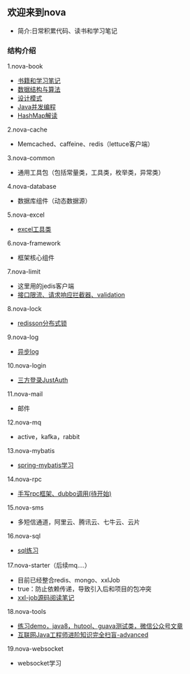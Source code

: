 ## 欢迎来到nova
* 简介:日常积累代码、读书和学习笔记

### 结构介绍
1.nova-book
* [书籍和学习笔记](nova-book/bookNote.md)
* [数据结构与算法](nova-book/src/main/java/com/nova/book/algorithm/algorithm.md)
* [设计模式](nova-book/src/main/java/com/nova/book/design/design.md)
* [Java并发编程](nova-book/src/main/java/com/nova/book/juc/juc.md)
* [HashMap解读](nova-book/src/main/java/com/nova/book/hashmap/hashmap解读.md)

2.nova-cache
* Memcached、caffeine、redis（lettuce客户端）

3.nova-common
* 通用工具包（包括常量类，工具类，枚举类，异常类）

4.nova-database
* 数据库组件（动态数据源）

5.nova-excel
* [excel工具类](nova-excel/excelNote.md)

6.nova-framework
* 框架核心组件

7.nova-limit
* 这里用的jedis客户端
* [接口限流、请求响应拦截器、validation](nova-limit/limitNote.md)

8.nova-lock
* [redisson分布式锁](nova-lock/lockNote.md)

9.nova-log
* [异步log](nova-log/logNote.md)

10.nova-login
* [三方登录JustAuth](nova-login/loginNote.md)

11.nova-mail
* 邮件

12.nova-mq
* active，kafka，rabbit

13.nova-mybatis
* [spring-mybatis学习](nova-spring-mybatis/mybatisNote.md)

14.nova-rpc
* [手写rpc框架、dubbo调用(待开始)](nova-rpc/rpcNote.md)

15.nova-sms
* 多短信通道，阿里云、腾讯云、七牛云、云片

16.nova-sql
* [sql练习](nova-sql/sqlNote.md)

17.nova-starter（后续mq....）
* 目前已经整合redis、mongo、xxlJob
* <optional>true</optional>：防止依赖传递，导致引入后和项目的包冲突
* [xxl-job源码阅读笔记](https://www.processon.com/preview/6433f533b433fa00159576a8)

18.nova-tools
* [练习demo，java8，hutool、guava测试类，微信公众号文章](nova-tools/toolsNote.md)
* [互联网Java工程师进阶知识完全扫盲-advanced](summary.md)

19.nova-websocket
* websocket学习

